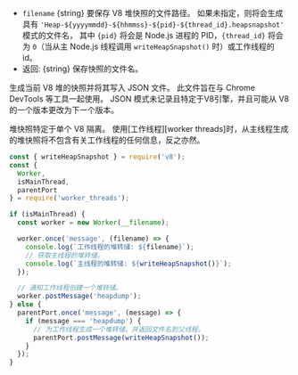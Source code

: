 <!-- YAML
added: v11.13.0
-->

* `filename` {string} 要保存 V8 堆快照的文件路径。 
  如果未指定，则将会生成具有 `'Heap-${yyyymmdd}-${hhmmss}-${pid}-${thread_id}.heapsnapshot'` 模式的文件名，
  其中 `{pid}` 将会是 Node.js 进程的 PID，`{thread_id}` 将会为 `0`（当从主 Node.js 线程调用 `writeHeapSnapshot()` 时）或工作线程的 id。
* 返回: {string} 保存快照的文件名。

生成当前 V8 堆的快照并将其写入 JSON 文件。 
此文件旨在与 Chrome DevTools 等工具一起使用。 
JSON 模式未记录且特定于V8引擎，并且可能从 V8 的一个版本更改为下一个版本。

堆快照特定于单个 V8 隔离。 
使用[工作线程][worker threads]时，从主线程生成的堆快照将不包含有关工作线程的任何信息，反之亦然。

```js
const { writeHeapSnapshot } = require('v8');
const {
  Worker,
  isMainThread,
  parentPort
} = require('worker_threads');

if (isMainThread) {
  const worker = new Worker(__filename);

  worker.once('message', (filename) => {
    console.log(`工作线程的堆转储: ${filename}`);
    // 获取主线程的堆转储。
    console.log(`主线程的堆转储: ${writeHeapSnapshot()}`);
  });

  // 通知工作线程创建一个堆转储。
  worker.postMessage('heapdump');
} else {
  parentPort.once('message', (message) => {
    if (message === 'heapdump') {
      // 为工作线程生成一个堆转储，并返回文件名到父线程。
      parentPort.postMessage(writeHeapSnapshot());
    }
  });
}
```

